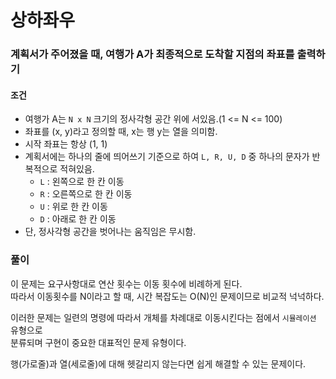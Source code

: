 # 상하좌우
### 계획서가 주어졌을 때, 여행가 A가 최종적으로 도착할 지점의 좌표를 출력하기
#### 조건
- 여행가 A는 ```N x N``` 크기의 정사각형 공간 위에 서있음.(1 <= N <= 100)
- 좌표를 (x, y)라고 정의할 때, x는 행 y는 열을 의미함.
- 시작 좌표는 항상 (1, 1)
- 계획서에는 하나의 줄에 띄어쓰기 기준으로 하여 ```L, R, U, D``` 중 하나의 문자가 반복적으로 적혀있음.
  - ```L``` : 왼쪽으로 한 칸 이동
  - ```R``` : 오른쪽으로 한 칸 이동
  - ```U``` : 위로 한 칸 이동
  - ```D``` : 아래로 한 칸 이동
- 단, 정사각형 공간을 벗어나는 움직임은 무시함.
### 풀이
이 문제는 요구사항대로 연산 횟수는 이동 횟수에 비례하게 된다.  
따라서 이동횟수를 N이라고 할 때, 시간 복잡도는 O(N)인 문제이므로 비교적 넉넉하다.  

이러한 문제는 일련의 명령에 따라서 개체를 차례대로 이동시킨다는 점에서 ```시뮬레이션``` 유형으로  
분류되며 구현이 중요한 대표적인 문제 유형이다.  

행(가로줄)과 열(세로줄)에 대해 헷갈리지 않는다면 쉽게 해결할 수 있는 문제이다.
